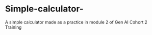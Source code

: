 # Simple-calculator-
A simple calculator made as a practice in module 2 of Gen AI Cohort 2 Training
